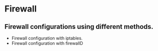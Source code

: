 # Firewall

## Firewall configurations using different methods.
- Firewall configuration with iptables.
- Firewall configuration with firewallD
